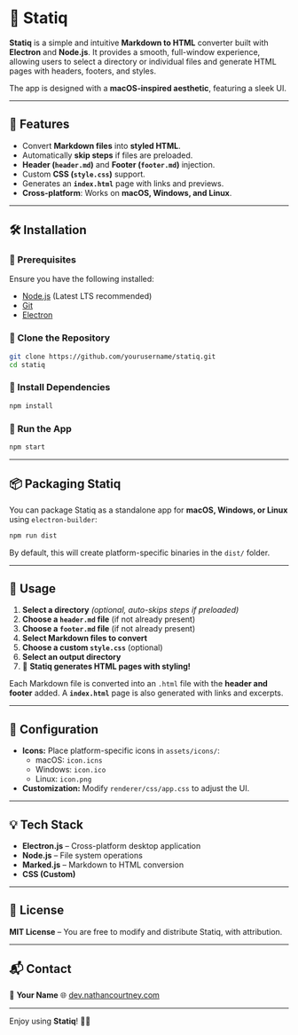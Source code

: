 # 📄 Statiq

**Statiq** is a simple and intuitive **Markdown to HTML** converter built with **Electron** and **Node.js**. It provides a smooth, full-window experience, allowing users to select a directory or individual files and generate HTML pages with headers, footers, and styles.

The app is designed with a **macOS-inspired aesthetic**, featuring a sleek UI.

---

## 🚀 Features
- Convert **Markdown files** into **styled HTML**.
- Automatically **skip steps** if files are preloaded.
- **Header (`header.md`)** and **Footer (`footer.md`)** injection.
- Custom **CSS (`style.css`)** support.
- Generates an **`index.html`** page with links and previews.
- **Cross-platform**: Works on **macOS, Windows, and Linux**.

---

## 🛠️ Installation

### 🔹 Prerequisites
Ensure you have the following installed:
- [Node.js](https://nodejs.org) (Latest LTS recommended)
- [Git](https://git-scm.com/)
- [Electron](https://www.electronjs.org/)

### 🔹 Clone the Repository
```sh
git clone https://github.com/yourusername/statiq.git
cd statiq
```

### 🔹 Install Dependencies
```sh
npm install
```

### 🔹 Run the App
```sh
npm start
```

---

## 📦 Packaging Statiq

You can package Statiq as a standalone app for **macOS, Windows, or Linux** using `electron-builder`:

```sh
npm run dist
```

By default, this will create platform-specific binaries in the `dist/` folder.

---

## 📝 Usage

1. **Select a directory** *(optional, auto-skips steps if preloaded)*
2. **Choose a `header.md` file** (if not already present)
3. **Choose a `footer.md` file** (if not already present)
4. **Select Markdown files to convert**
5. **Choose a custom `style.css`** (optional)
6. **Select an output directory**
7. 🎉 **Statiq generates HTML pages with styling!**

Each Markdown file is converted into an `.html` file with the **header and footer** added. A **`index.html`** page is also generated with links and excerpts.

---

## 🔧 Configuration
- **Icons:** Place platform-specific icons in `assets/icons/`:
  - macOS: `icon.icns`
  - Windows: `icon.ico`
  - Linux: `icon.png`
- **Customization:** Modify `renderer/css/app.css` to adjust the UI.

---

## 💡 Tech Stack
- **Electron.js** – Cross-platform desktop application
- **Node.js** – File system operations
- **Marked.js** – Markdown to HTML conversion
- **CSS (Custom)**

---

## 📜 License
**MIT License** – You are free to modify and distribute Statiq, with attribution.

---

## 📬 Contact
👤 **Your Name**
🌐 [dev.nathancourtney.com](https://dev.nathancourtney.com)

---

Enjoy using **Statiq**! 🚀✨
